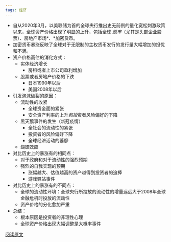 ```yaml
---
tags: 经济
---
```


* 自从2020年3月，以美联储为首的全球央行推出史无前例的量化宽松刺激政策以来，全球资产价格出现了明显的上升，包括全球 *股市*（尤其是头部企业股票）、房地产市场*、*加密货币。
* 加密货币暴涨反映了全球对于无限制的主权货币发行的发行量大幅增加的担忧和不满。
* 资产价格高估的消化方式：
  * 实体经济增长
    * 房租或者上市公司盈利增加
  * 股票或者房地产价格的下跌
    * 日本1990年以后
    * 美国2008年以后
* 引发泡沫破裂的原因：
  * 流动性的收紧
    * 全球资金面的紧张
    * 安全资产利率的上升*和投*资者风险偏好的下降
  * 黑天鹅事件的发生（新冠疫情）
    * 全社会的流动性的紧张
    * 投资者的风险偏好下降
    * 全球经济活动的萎靡
  * 蝴蝶效应
* 对比历史上的暴涨有的相同点：
  * 对于政府和对于流动性的强烈预期
  * 强烈的自我实现的预期
    * 涨幅越大、估值越高的资产越得到投资者的追捧
    * 游戏驿站事件
* 对比历史上的暴涨有的不同点：
  * 全球的流动性环境：全球央行所投放的流动性的增量远远大于2008年全球金融危机时投放的流动性
  * 资产价格的分化愈加严重
* 总结：
  * 根本原因是投资者的非理性心理
  * 全球资产价格出现大幅调整是大概率事件 

[阅读原文](https://m.huxiu.com/article/411050.html)

